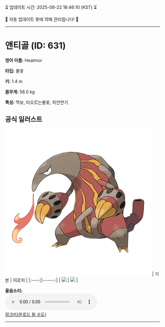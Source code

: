 
⏳ 업데이트 시간: 2025-08-22 16:46:10 (KST) ⏳

🤖 자동 업데이트 봇에 의해 관리됩니다! 🤖

---

# 앤티골 (ID: 631)
**영어 이름:** Heatmor

**타입:** 불꽃

**키:** 1.4 m

**몸무게:** 58.0 kg

**특성:** 먹보, 타오르는불꽃, 하얀연기

## 공식 일러스트
![](https://raw.githubusercontent.com/PokeAPI/sprites/master/sprites/pokemon/other/official-artwork/631.png)
| 기본 | 이로치 |
|:----:|:------:|
| <img src="http://play.pokemonshowdown.com/sprites/ani/heatmor.gif" width="200"> | <img src="http://play.pokemonshowdown.com/sprites/ani-shiny/heatmor.gif" width="200"> |

**울음소리:**<br><audio controls src="https://raw.githubusercontent.com/PokeAPI/cries/main/cries/pokemon/latest/631.ogg"></audio><br> [링크(다운로드 될 수도)](https://raw.githubusercontent.com/PokeAPI/cries/main/cries/pokemon/latest/631.ogg)


---
